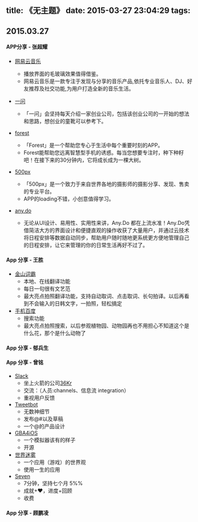 title: 《无主题》
date: 2015-03-27 23:04:29
tags:
---

## 2015.03.27

#### APP分享 - 张超耀
- [网易云音乐](http://music.163.com/#/download)
	- 播放界面的毛玻璃效果值得借鉴。
	- 网易云音乐是一款专注于发现与分享的音乐产品,依托专业音乐人、DJ、好友推荐及社交功能,为用户打造全新的音乐生活。
	
- [一问](http://yiwen.fm)
 	- 「一问」会坚持每天介绍一家创业公司，包括该创业公司的一开始的想法和思路，想创业的童靴可以参考下。
 	
- [forest](https://itunes.apple.com/tw/app/forest-bao-chi-zhuan-zhu-ju/id866450515?l=zh&mt=8)
	- 「Forest」是一个帮助您专心于生活中每个重要时刻的APP。
	- Forest能帮助您远离智慧型手机的诱惑。每当您想要专注时，种下种籽吧！在接下来的30分钟内，它将成长成为一棵大树。
	
- [500px](https://500px.com) 
	- 「500px」是一个致力于来自世界各地的摄影师的摄影分享、发现、售卖的专业平台。
	-  APP的loading不错，小创意值得学习。

- [any.do](http://www.any.do)
	- 无论从UI设计、易用性、实用性来讲，Any.Do 都在上流水准！Any.Do凭借简洁大方的界面设计和便捷直观的操作收获了大量用户，并通过云技术将日程安排等数据自动同步，帮助用户随时随地更系统更方便地管理自己的日程安排，让它来管理的你的日常生活再好不过了。

#### App 分享 - 王胜

- [金山词霸](http://www.iciba.com)
	- 本地、在线翻译功能
	- 每日一句很有文艺范
	- 最大亮点拍照翻译功能，支持自动取词、点击取词、长句拍译。以后再看到不会输入的日韩文字，一拍照，轻松搞定
- [手机百度](http://xbox.m.baidu.com/wuxian)
	- 搜索功能
	- 最大亮点拍照搜索，以后参观植物园、动物园再也不用担心不知道这个是什么花，那个是什么动物了

#### App 分享 - 郁兵生

#### App 分享 - 曾铭

- [Slack](https://slack.com/)
	- 坐上火箭的公司[36Kr](http://www.36kr.com/p/219324.html)
	- 交流：（人员:channels、信息流 integration）
	- 重视用户反馈
- [Tweetbot](http://tapbots.com/tweetbot/)
	- 无数神细节
	- 发布@#以及草稿
	- 一个@的产品设计
- [GBA4iOS](http://www.gba4iosapp.com/)
	- 一个模拟器该有的样子
	- 开源
- [世界迷雾](http://zh-hans.fogofworld.com/)
	- 一个应用（游戏）的世界观
	- 使用一生的应用
- [Seven](http://www.perigee.se/seven.php)
	- 7分钟，坚持七个月 5%%
	- 成就+❤，进度+回顾
	- 收费

#### App 分享 - 顾鹏凌

